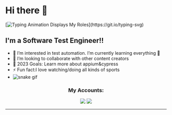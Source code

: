 # Hi there 👋 
[![Typing Animation Displays My Roles](https://readme-typing-svg.herokuapp.com?color=%2336BCF7&lines=Hello+I'm+Abdulkadir+OKUMUS;Welcome+to+my+Github+profile;I'm+learning+The+Software+Automation+Engineer;)](https://git.io/typing-svg)

## I'm a Software Test Engineer!!

- 🌱 I’m interested in test automation. I’m currently learning everything 🤣
- 👯 I’m looking to collaborate with other content creators
- 🥅 2023 Goals: Learn more about appium&cypress
- ⚡ Fun fact:I love watching/doing all kinds of sports
- ![snake gif](https://raw.githubusercontent.com/bulutluoz/Selenium_4-Yenilikler/08ec649aa8131513ca27068a75f0abc16b7ba38b/github-contribution-grid-snake.gif)


<div align="center">
  
 <h3 align="center">My Accounts:</h3>
<p align="center">

 <a href="https://www.linkedin.com/in/abdulkadir-okumus"><img src="https://img.shields.io/badge/linkedin-0077B5.svg?style=for-the-badge&logo=linkedin&logoColor=white"/></a>
  <a href="mailto:kdrokumus35@gmail.com"><img src="https://img.shields.io/badge/e‑mail-D14836.svg?style=for-the-badge&logo=GMail&logoColor=white"/></a> 
 
</p>
</div>
<hr/>
<div align="center">


